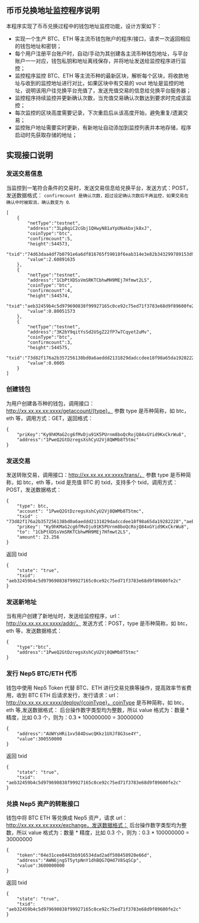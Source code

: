 ## 币币兑换地址监控程序说明
本程序实现了币币兑换过程中的钱包地址监控功能，设计方案如下：
* 实现一个生产 BTC、ETH 等主流币钱包账户的程序/接口，请求一次返回相应的钱包地址和密钥；
* 每个用户注册平台账户时，自动/手动为其创建各主流币种钱包地址，与平台账户一一对应，钱包私钥和地址离线保存，并将地址发送给监控程序进行监控；
* 监控程序监控 BTC、ETH 等主流币种的最新区块，解析每个区块，将收款地址与收到的监控地址进行对比，如果区块中有交易的 vout 地址是监控的地址，说明该用户往兑换平台充值了，发送充值交易的信息给兑换平台服务器；
* 监控程序持续监控并更新确认次数，当充值交易确认次数达到要求时完成该监控；
* 每次监控的区块高度需要记录，下次重启后从该高度开始，避免重复/遗漏交易；
* 监控账户地址需要实时更新，有新地址自动添加到监控列表并本地存储，程序启动时先获取存储的地址；
## 实现接口说明
### 发送交易信息
当监控到一笔符合条件的交易时，发送交易信息给兑换平台，发送方式：POST，发送数据格式：
`confirmcount 是确认次数，超过设定确认次数后不再监控，如果交易在确认中时被取消，确认数变为 0`.
```
[
    {
        "netType":"testnet",
        "address":"3LpBqiC2cGbj1QHwyN81aYpUNakbxjk8xJ",
        "coinType":"btc",
        "confirmcount":5,
        "height":544573,
        "txid":"74d63daa4df7b0791e6a6df816765f59018f6eab314e3e82b343299789153d9b",
        "value":2.60891635
    },
    {
        "netType":"testnet",
        "address":"1CbPtXDSsVmSRKTCbhwMH9MEj7Hfmwt2LS",
        "coinType":"btc",
        "confirmcount":4,
        "height":544574,
        "txid":"aeb32459b4c5d979690838f99927165c0ce92c75ed71f3783e68d9f89600fe2c",
        "value":0.80051573
    },
    {
        "netType":"testnet",
        "address":"3K2bY9qitYsSd2USgZ22fP7w7Cqyet2uMv",
        "coinType":"btc",
        "confirmcount":3,
        "height":544575,
        "txid":"73d82f176a2b357256138bd0a6aeddd2131829dadccdee18f98a65da19282228",
        "value":0.0005
    }
]
```

### 创建钱包
为用户创建各币种的钱包，调用接口：http://xx.xx.xx.xx:xxxx/getaccount/{type}，  参数 type 是币种简称，如 btc，eth 等，调用方式：GET，返回格式：
```
{
    "priKey":"Ky9hKMaG2cg6fMvDju91K5PUrnm8boQcRojQ84xGYid9KxCkrWu8",
    "address":"1PweQ2GtDzregsXshCyU2Vj8QWMb8T5tmc"
}
```

### 发送交易
发送转账交易，调用接口：http://xx.xx.xx.xx:xxxx/trans/，  参数 type 是币种简称，如 btc，eth 等，txid 是充值 BTC 的 txid，支持多个 txid，调用方式：POST，发送数据格式：
```
{
    "type": btc,
    "account": "1PweQ2GtDzregsXshCyU2Vj8QWMb8T5tmc",
    "txid" : "73d82f176a2b357256138bd0a6aeddd2131829dadccdee18f98a65da19282228","aeb32459b4c5d979690838f99927165c0ce92c75ed71f3783e68d9f89600fe2c"
    "priKey": "Ky9hKMaG2cg6fMvDju91K5PUrnm8boQcRojQ84xGYid9KxCkrWu8",
    "to": "1CbPtXDSsVmSRKTCbhwMH9MEj7Hfmwt2LS",
    "amount": 23.256
}
```
返回 txid
```
{
    "state": "true",
    "txid": "aeb32459b4c5d979690838f99927165c0ce92c75ed71f3783e68d9f89600fe2c"
}
```

### 发送新地址
当有用户创建了新地址时，发送给监控程序，url：http://xx.xx.xx.xx:xxxx/addr/，  发送方式：POST，type 是币种简称，如 btc，eth 等，发送数据格式：
```
{
    "type":"btc",
    "address":"1PweQ2GtDzregsXshCyU2Vj8QWMb8T5tmc"
}
```

### 发行 Nep5 BTC/ETH 代币
钱包中使用 Nep5 Token 代替 BTC、ETH 进行交易兑换等操作，提高效率节省费用，收到 BTC ETH 后请求发行，发行请求：url：http://xx.xx.xx.xx:xxxx/deploy/{coinType}，coinType 是币种简称，如 btc，eth 等,发送数据格式：
后台操作数字类型均为整数，所以 value 格式为：数量 * 精度，比如 0.3 个，则为：0.3 * 100000000 = 30000000
```
{
    "address":"AUWYsHRi1xv584DswcQKkz1UXJf8G3se4Y",
    "value":300550000
}
```
返回 txid
```
{
    "state": "true",
    "txid": "aeb32459b4c5d979690838f99927165c0ce92c75ed71f3783e68d9f89600fe2c"
}
```

### 兑换 Nep5 资产的转账接口
钱包中将 BTC ETH 等兑换成 Nep5 资产，请求 url：http://xx.xx.xx.xx:xxxx/exchange，发送数据格式：
后台操作数字类型均为整数，所以 value 格式为：数量 * 精度，比如 0.3 个，则为：0.3 * 100000000 = 30000000
```
{
    "token":"04e31cee0443bb916534dad2adf508458920e66d",
    "address":"AWN6jngST5ytpNnY1dhBQG7QHd7V8SqSCp",
    "value":3600000000
}
```
返回 txid
```
{
    "state": "true",
    "txid": "aeb32459b4c5d979690838f99927165c0ce92c75ed71f3783e68d9f89600fe2c"
}
```